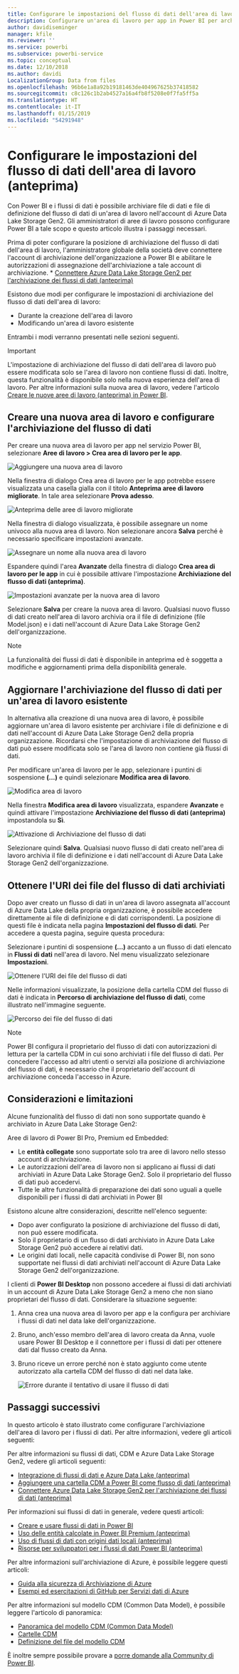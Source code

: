 ```yaml
---
title: Configurare le impostazioni del flusso di dati dell'area di lavoro
description: Configurare un'area di lavoro per app in Power BI per archiviare i file di definizione del flusso di dati e i file di dati in Azure Data Lake Storage Gen2
author: davidiseminger
manager: kfile
ms.reviewer: ''
ms.service: powerbi
ms.subservice: powerbi-service
ms.topic: conceptual
ms.date: 12/10/2018
ms.author: davidi
LocalizationGroup: Data from files
ms.openlocfilehash: 96b6e1a8a92b19181463de404967625b37418582
ms.sourcegitcommit: c8c126c1b2ab4527a16a4fb8f5208e0f7fa5ff5a
ms.translationtype: HT
ms.contentlocale: it-IT
ms.lasthandoff: 01/15/2019
ms.locfileid: "54291948"
---
```

# <a name="configure-workspace-dataflow-settings-preview"></a>Configurare le impostazioni del flusso di dati dell'area di lavoro (anteprima)

Con Power BI e i flussi di dati è possibile archiviare file di dati e file di definizione del flusso di dati di un'area di lavoro nell'account di Azure Data Lake Storage Gen2. Gli amministratori di aree di lavoro possono configurare Power BI a tale scopo e questo articolo illustra i passaggi necessari. 

Prima di poter configurare la posizione di archiviazione del flusso di dati dell'area di lavoro, l'amministratore globale della società deve connettere l'account di archiviazione dell'organizzazione a Power BI e abilitare le autorizzazioni di assegnazione dell'archiviazione a tale account di archiviazione. * [Connettere Azure Data Lake Storage Gen2 per l'archiviazione dei flussi di dati (anteprima)](service-dataflows-connect-azure-data-lake-storage-gen2.md) 

Esistono due modi per configurare le impostazioni di archiviazione del flusso di dati dell'area di lavoro: 

* Durante la creazione dell'area di lavoro
* Modificando un'area di lavoro esistente

Entrambi i modi verranno presentati nelle sezioni seguenti. 

> [!IMPORTANT]
> L'impostazione di archiviazione del flusso di dati dell'area di lavoro può essere modificata solo se l'area di lavoro non contiene flussi di dati. Inoltre, questa funzionalità è disponibile solo nella nuova esperienza dell'area di lavoro. Per altre informazioni sulla nuova area di lavoro, vedere l'articolo [Creare le nuove aree di lavoro (anteprima) in Power BI](service-create-the-new-workspaces.md).

## <a name="create-a-new-workspace-configure-its-dataflow-storage"></a>Creare una nuova area di lavoro e configurare l'archiviazione del flusso di dati

Per creare una nuova area di lavoro per app nel servizio Power BI, selezionare **Aree di lavoro > Crea area di lavoro per le app**.

![Aggiungere una nuova area di lavoro](media/service-dataflows-configure-workspace-storage-settings/dataflow-storage-settings_01.jpg)

Nella finestra di dialogo Crea area di lavoro per le app potrebbe essere visualizzata una casella gialla con il titolo **Anteprima aree di lavoro migliorate**. In tale area selezionare **Prova adesso**.

![Anteprima delle aree di lavoro migliorate](media/service-dataflows-configure-workspace-storage-settings/dataflow-storage-settings_02.jpg)

Nella finestra di dialogo visualizzata, è possibile assegnare un nome univoco alla nuova area di lavoro. Non selezionare ancora **Salva** perché è necessario specificare impostazioni avanzate.

![Assegnare un nome alla nuova area di lavoro](media/service-dataflows-configure-workspace-storage-settings/dataflow-storage-settings_03.jpg)

Espandere quindi l'area **Avanzate** della finestra di dialogo **Crea area di lavoro per le app** in cui è possibile attivare l'impostazione **Archiviazione del flusso di dati (anteprima)**.

![Impostazioni avanzate per la nuova area di lavoro](media/service-dataflows-configure-workspace-storage-settings/dataflow-storage-settings_04.jpg)

Selezionare **Salva** per creare la nuova area di lavoro. Qualsiasi nuovo flusso di dati creato nell'area di lavoro archivia ora il file di definizione (file Model.json) e i dati nell'account di Azure Data Lake Storage Gen2 dell'organizzazione. 

> [!NOTE]
> La funzionalità dei flussi di dati è disponibile in anteprima ed è soggetta a modifiche e aggiornamenti prima della disponibilità generale.

## <a name="update-dataflow-storage-for-an-existing-workspace"></a>Aggiornare l'archiviazione del flusso di dati per un'area di lavoro esistente

In alternativa alla creazione di una nuova area di lavoro, è possibile aggiornare un'area di lavoro esistente per archiviare i file di definizione e di dati nell'account di Azure Data Lake Storage Gen2 della propria organizzazione. Ricordarsi che l'impostazione di archiviazione del flusso di dati può essere modificata solo se l'area di lavoro non contiene già flussi di dati.

Per modificare un'area di lavoro per le app, selezionare i puntini di sospensione **(...)** e quindi selezionare **Modifica area di lavoro**. 

![Modifica area di lavoro](media/service-dataflows-configure-workspace-storage-settings/dataflow-storage-settings_05.jpg)

Nella finestra **Modifica area di lavoro** visualizzata, espandere **Avanzate** e quindi attivare l'impostazione **Archiviazione del flusso di dati (anteprima)** impostandola su **Sì**. 

![Attivazione di Archiviazione del flusso di dati](media/service-dataflows-configure-workspace-storage-settings/dataflow-storage-settings_06.jpg)

Selezionare quindi **Salva**. Qualsiasi nuovo flusso di dati creato nell'area di lavoro archivia il file di definizione e i dati nell'account di Azure Data Lake Storage Gen2 dell'organizzazione.


## <a name="get-the-uri-of-stored-dataflow-files"></a>Ottenere l'URI dei file del flusso di dati archiviati

Dopo aver creato un flusso di dati in un'area di lavoro assegnata all'account di Azure Data Lake della propria organizzazione, è possibile accedere direttamente ai file di definizione e di dati corrispondenti. La posizione di questi file è indicata nella pagina **Impostazioni del flusso di dati**. Per accedere a questa pagina, seguire questa procedura:

Selezionare i puntini di sospensione **(...)**  accanto a un flusso di dati elencato in **Flussi di dati** nell'area di lavoro. Nel menu visualizzato selezionare **Impostazioni**.

![Ottenere l'URI dei file del flusso di dati](media/service-dataflows-configure-workspace-storage-settings/dataflow-storage-settings_07.jpg)

Nelle informazioni visualizzate, la posizione della cartella CDM del flusso di dati è indicata in **Percorso di archiviazione del flusso di dati**, come illustrato nell'immagine seguente.

![Percorso dei file del flusso di dati](media/service-dataflows-configure-workspace-storage-settings/dataflow-storage-settings_08.jpg)

> [!NOTE]
> Power BI configura il proprietario del flusso di dati con autorizzazioni di lettura per la cartella CDM in cui sono archiviati i file del flusso di dati. Per concedere l'accesso ad altri utenti o servizi alla posizione di archiviazione del flusso di dati, è necessario che il proprietario dell'account di archiviazione conceda l'accesso in Azure.



## <a name="considerations-and-limitations"></a>Considerazioni e limitazioni

Alcune funzionalità del flusso di dati non sono supportate quando è archiviato in Azure Data Lake Storage Gen2: 

Aree di lavoro di Power BI Pro, Premium ed Embedded:
* Le **entità collegate** sono supportate solo tra aree di lavoro nello stesso account di archiviazione.
* Le autorizzazioni dell'area di lavoro non si applicano ai flussi di dati archiviati in Azure Data Lake Storage Gen2. Solo il proprietario del flusso di dati può accedervi.
* Tutte le altre funzionalità di preparazione dei dati sono uguali a quelle disponibili per i flussi di dati archiviati in Power BI


Esistono alcune altre considerazioni, descritte nell'elenco seguente:

* Dopo aver configurato la posizione di archiviazione del flusso di dati, non può essere modificata.
* Solo il proprietario di un flusso di dati archiviato in Azure Data Lake Storage Gen2 può accedere ai relativi dati.
* Le origini dati locali, nelle capacità condivise di Power BI, non sono supportate nei flussi di dati archiviati nell'account di Azure Data Lake Storage Gen2 dell'organizzazione.

I clienti di **Power BI Desktop** non possono accedere ai flussi di dati archiviati in un account di Azure Data Lake Storage Gen2 a meno che non siano proprietari del flusso di dati. Considerare la situazione seguente:

1.  Anna crea una nuova area di lavoro per app e la configura per archiviare i flussi di dati nel data lake dell'organizzazione.
2.  Bruno, anch'esso membro dell'area di lavoro creata da Anna, vuole usare Power BI Desktop e il connettore per i flussi di dati per ottenere dati dal flusso creato da Anna.
3.  Bruno riceve un errore perché non è stato aggiunto come utente autorizzato alla cartella CDM del flusso di dati nel data lake.

    ![Errore durante il tentativo di usare il flusso di dati](media/service-dataflows-configure-workspace-storage-settings/dataflow-storage-settings_08.jpg)


## <a name="next-steps"></a>Passaggi successivi

In questo articolo è stato illustrato come configurare l'archiviazione dell'area di lavoro per i flussi di dati. Per altre informazioni, vedere gli articoli seguenti:

Per altre informazioni su flussi di dati, CDM e Azure Data Lake Storage Gen2, vedere gli articoli seguenti:

* [Integrazione di flussi di dati e Azure Data Lake (anteprima)](service-dataflows-azure-data-lake-integration.md)
* [Aggiungere una cartella CDM a Power BI come flusso di dati (anteprima)](service-dataflows-add-cdm-folder.md)
* [Connettere Azure Data Lake Storage Gen2 per l'archiviazione dei flussi di dati (anteprima)](service-dataflows-connect-azure-data-lake-storage-gen2.md)

Per informazioni sui flussi di dati in generale, vedere questi articoli:

* [Creare e usare flussi di dati in Power BI](service-dataflows-create-use.md)
* [Uso delle entità calcolate in Power BI Premium (anteprima)](service-dataflows-computed-entities-premium.md)
* [Uso di flussi di dati con origini dati locali (anteprima)](service-dataflows-on-premises-gateways.md)
* [Risorse per sviluppatori per i flussi di dati Power BI (anteprima)](service-dataflows-developer-resources.md)

Per altre informazioni sull'archiviazione di Azure, è possibile leggere questi articoli:

* [Guida alla sicurezza di Archiviazione di Azure](https://docs.microsoft.com/azure/storage/common/storage-security-guide)
* [Esempi ed esercitazioni di GitHub per Servizi dati di Azure](https://aka.ms/cdmadstutorial)

Per altre informazioni sul modello CDM (Common Data Model), è possibile leggere l'articolo di panoramica:

* [Panoramica del modello CDM (Common Data Model)](https://docs.microsoft.com/powerapps/common-data-model/overview)
* [Cartelle CDM](https://go.microsoft.com/fwlink/?linkid=2045304)
* [Definizione del file del modello CDM](https://go.microsoft.com/fwlink/?linkid=2045521)

È inoltre sempre possibile provare a [porre domande alla Community di Power BI](http://community.powerbi.com/).
